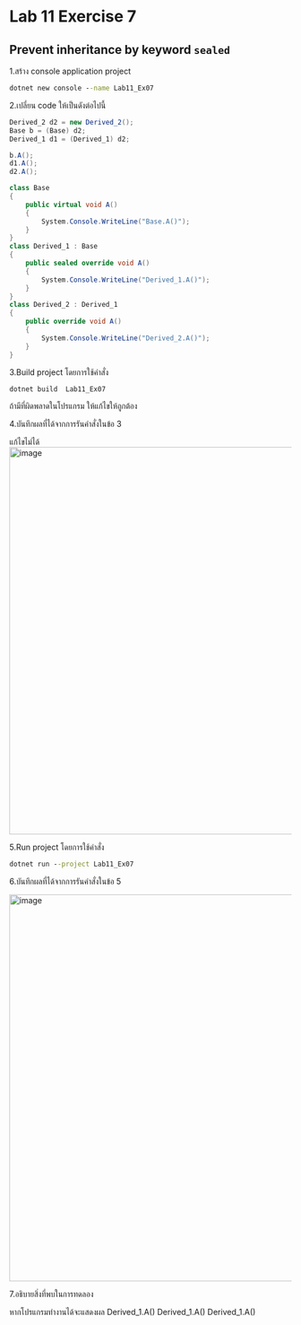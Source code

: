 # Lab 11 Exercise 7

## Prevent inheritance by keyword `sealed`

1.สร้าง console application project

```cmd
dotnet new console --name Lab11_Ex07
```

2.เปลี่ยน code ให้เป็นดังต่อไปนี้

```cs
Derived_2 d2 = new Derived_2();
Base b = (Base) d2;
Derived_1 d1 = (Derived_1) d2;

b.A();
d1.A();
d2.A();

class Base
{
    public virtual void A()
    {
        System.Console.WriteLine("Base.A()");
    }
}
class Derived_1 : Base
{
    public sealed override void A()
    {
        System.Console.WriteLine("Derived_1.A()");
    }
}
class Derived_2 : Derived_1
{
    public override void A()
    {
        System.Console.WriteLine("Derived_2.A()");
    }
}
```

3.Build project โดยการใช้คำสั่ง

```cmd
dotnet build  Lab11_Ex07
```

ถ้ามีที่ผิดพลาดในโปรแกรม ให้แก้ไขให้ถูกต้อง

4.บันทึกผลที่ได้จากการรันคำสั่งในข้อ 3

แก้ไขไม่ได้
<img width="691" alt="image" src="https://github.com/chatladawongkanyon/03376836-OOP-2566-Lab-11/assets/144195963/2d5651cc-47a7-4cc2-85fe-e51f80d94957">


5.Run project โดยการใช้คำสั่ง

```cmd
dotnet run --project Lab11_Ex07
```

6.บันทึกผลที่ได้จากการรันคำสั่งในข้อ 5

<img width="690" alt="image" src="https://github.com/chatladawongkanyon/03376836-OOP-2566-Lab-11/assets/144195963/6778622e-2f89-4d6d-90b6-02485e1ccb07">

7.อธิบายสิ่งที่พบในการทดลอง

หากโปรแกรมทำงานได้จะแสดงผล
Derived_1.A()
Derived_1.A()
Derived_1.A()

